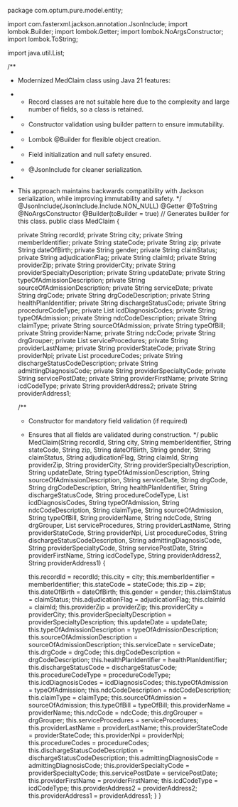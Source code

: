 package com.optum.pure.model.entity;

import com.fasterxml.jackson.annotation.JsonInclude;
import lombok.Builder;
import lombok.Getter;
import lombok.NoArgsConstructor;
import lombok.ToString;

import java.util.List;

/**
 * Modernized MedClaim class using Java 21 features:
 * - Record classes are not suitable here due to the complexity and large number of fields, so a class is retained.
 * - Constructor validation using builder pattern to ensure immutability.
 * - Lombok @Builder for flexible object creation.
 * - Field initialization and null safety ensured.
 * - @JsonInclude for cleaner serialization.
 * 
 * This approach maintains backwards compatibility with Jackson serialization, while improving immutability and safety.
 */
@JsonInclude(JsonInclude.Include.NON_NULL)
@Getter
@ToString
@NoArgsConstructor
@Builder(toBuilder = true) // Generates builder for this class.
public class MedClaim {

    private String recordId;
    private String city;
    private String memberIdentifier;
    private String stateCode;
    private String zip;
    private String dateOfBirth;
    private String gender;
    private String claimStatus;
    private String adjudicationFlag;
    private String claimId;
    private String providerZip;
    private String providerCity;
    private String providerSpecialtyDescription;
    private String updateDate;
    private String typeOfAdmissionDescription;
    private String sourceOfAdmissionDescription;
    private String serviceDate;
    private String drgCode;
    private String drgCodeDescription;
    private String healthPlanIdentifier;
    private String dischargeStatusCode;
    private String procedureCodeType;
    private List<IcdDiagnosisCodesItem> icdDiagnosisCodes;
    private String typeOfAdmission;
    private String ndcCodeDescription;
    private String claimType;
    private String sourceOfAdmission;
    private String typeOfBill;
    private String providerName;
    private String ndcCode;
    private String drgGrouper;
    private List<ServiceProcedureItem> serviceProcedures;
    private String providerLastName;
    private String providerStateCode;
    private String providerNpi;
    private List<ProcedureCodesItem> procedureCodes;
    private String dischargeStatusCodeDescription;
    private String admittingDiagnosisCode;
    private String providerSpecialtyCode;
    private String servicePostDate;
    private String providerFirstName;
    private String icdCodeType;
    private String providerAddress2;
    private String providerAddress1;

    /**
     * Constructor for mandatory field validation (if required)
     * Ensures that all fields are validated during construction.
     */
    public MedClaim(String recordId, String city, String memberIdentifier, String stateCode, String zip,
                    String dateOfBirth, String gender, String claimStatus, String adjudicationFlag,
                    String claimId, String providerZip, String providerCity, String providerSpecialtyDescription,
                    String updateDate, String typeOfAdmissionDescription, String sourceOfAdmissionDescription,
                    String serviceDate, String drgCode, String drgCodeDescription, String healthPlanIdentifier,
                    String dischargeStatusCode, String procedureCodeType, List<IcdDiagnosisCodesItem> icdDiagnosisCodes,
                    String typeOfAdmission, String ndcCodeDescription, String claimType, String sourceOfAdmission,
                    String typeOfBill, String providerName, String ndcCode, String drgGrouper,
                    List<ServiceProcedureItem> serviceProcedures, String providerLastName, String providerStateCode,
                    String providerNpi, List<ProcedureCodesItem> procedureCodes, String dischargeStatusCodeDescription,
                    String admittingDiagnosisCode, String providerSpecialtyCode, String servicePostDate,
                    String providerFirstName, String icdCodeType, String providerAddress2, String providerAddress1) {

        this.recordId = recordId;
        this.city = city;
        this.memberIdentifier = memberIdentifier;
        this.stateCode = stateCode;
        this.zip = zip;
        this.dateOfBirth = dateOfBirth;
        this.gender = gender;
        this.claimStatus = claimStatus;
        this.adjudicationFlag = adjudicationFlag;
        this.claimId = claimId;
        this.providerZip = providerZip;
        this.providerCity = providerCity;
        this.providerSpecialtyDescription = providerSpecialtyDescription;
        this.updateDate = updateDate;
        this.typeOfAdmissionDescription = typeOfAdmissionDescription;
        this.sourceOfAdmissionDescription = sourceOfAdmissionDescription;
        this.serviceDate = serviceDate;
        this.drgCode = drgCode;
        this.drgCodeDescription = drgCodeDescription;
        this.healthPlanIdentifier = healthPlanIdentifier;
        this.dischargeStatusCode = dischargeStatusCode;
        this.procedureCodeType = procedureCodeType;
        this.icdDiagnosisCodes = icdDiagnosisCodes;
        this.typeOfAdmission = typeOfAdmission;
        this.ndcCodeDescription = ndcCodeDescription;
        this.claimType = claimType;
        this.sourceOfAdmission = sourceOfAdmission;
        this.typeOfBill = typeOfBill;
        this.providerName = providerName;
        this.ndcCode = ndcCode;
        this.drgGrouper = drgGrouper;
        this.serviceProcedures = serviceProcedures;
        this.providerLastName = providerLastName;
        this.providerStateCode = providerStateCode;
        this.providerNpi = providerNpi;
        this.procedureCodes = procedureCodes;
        this.dischargeStatusCodeDescription = dischargeStatusCodeDescription;
        this.admittingDiagnosisCode = admittingDiagnosisCode;
        this.providerSpecialtyCode = providerSpecialtyCode;
        this.servicePostDate = servicePostDate;
        this.providerFirstName = providerFirstName;
        this.icdCodeType = icdCodeType;
        this.providerAddress2 = providerAddress2;
        this.providerAddress1 = providerAddress1;
    }
}
